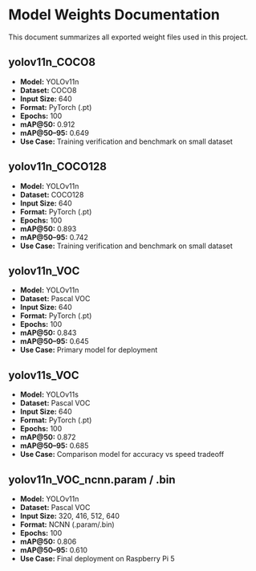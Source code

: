 # Model Weights Documentation

This document summarizes all exported weight files used in this project.

## yolov11n_COCO8
- **Model:** YOLOv11n
- **Dataset:** COCO8
- **Input Size:** 640
- **Format:** PyTorch (.pt)
- **Epochs:** 100
- **mAP@50:** 0.912
- **mAP@50–95:** 0.649
- **Use Case:** Training verification and benchmark on small dataset


## yolov11n_COCO128
- **Model:** YOLOv11n
- **Dataset:** COCO128
- **Input Size:** 640
- **Format:** PyTorch (.pt)
- **Epochs:** 100
- **mAP@50:** 0.893
- **mAP@50–95:** 0.742
- **Use Case:** Training verification and benchmark on small dataset

## yolov11n_VOC
- **Model:** YOLOv11n
- **Dataset:** Pascal VOC
- **Input Size:** 640
- **Format:** PyTorch (.pt)
- **Epochs:** 100
- **mAP@50:** 0.843
- **mAP@50–95:** 0.645
- **Use Case:** Primary model for deployment

## yolov11s_VOC
- **Model:** YOLOv11s
- **Dataset:** Pascal VOC
- **Input Size:** 640
- **Format:** PyTorch (.pt)
- **Epochs:** 100
- **mAP@50:** 0.872
- **mAP@50–95:** 0.685
- **Use Case:** Comparison model for accuracy vs speed tradeoff

## yolov11n_VOC_ncnn.param / .bin
- **Model:** YOLOv11n
- **Dataset:** Pascal VOC
- **Input Size:** 320, 416, 512, 640
- **Format:** NCNN (.param/.bin)
- **Epochs:** 100
- **mAP@50:** 0.806
- **mAP@50–95:** 0.610
- **Use Case:** Final deployment on Raspberry Pi 5
